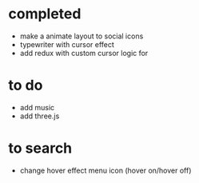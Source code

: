 # completed

- make a animate layout to social icons
- typewriter with cursor effect
- add redux with custom cursor logic for

# to do

- add music
- add three.js

# to search

- change hover effect menu icon (hover on/hover off)
